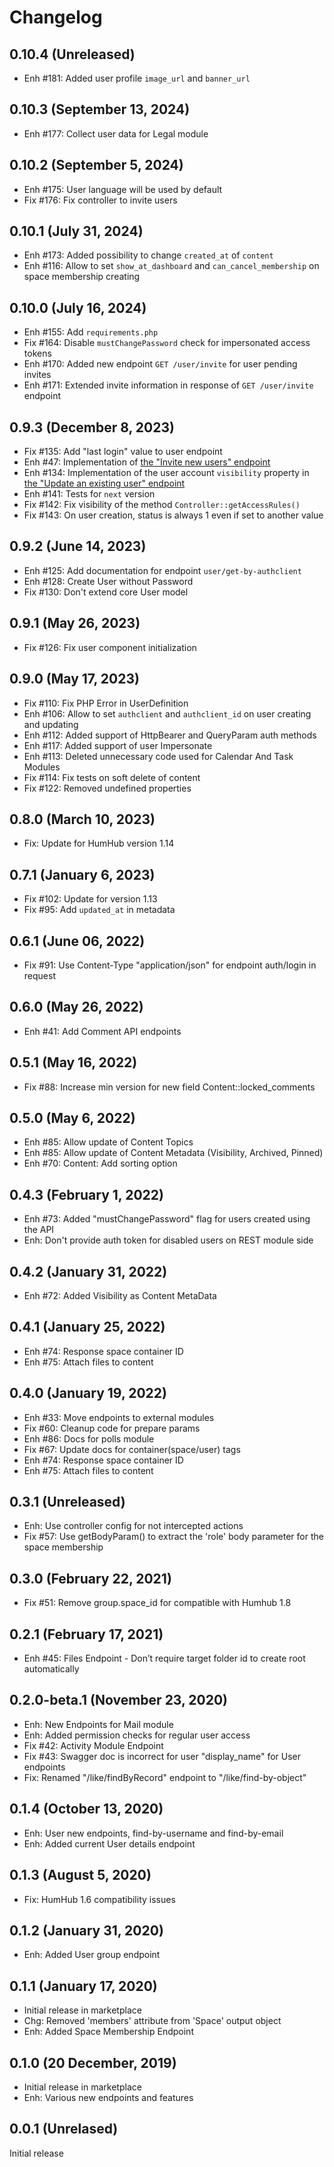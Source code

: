 Changelog
=========

0.10.4 (Unreleased)
---------------------------
- Enh #181: Added user profile `image_url` and `banner_url`

0.10.3 (September 13, 2024)
---------------------------
- Enh #177: Collect user data for Legal module

0.10.2 (September 5, 2024)
--------------------------
- Enh #175: User language will be used by default
- Fix #176: Fix controller to invite users

0.10.1 (July 31, 2024)
----------------------
- Enh #173: Added possibility to change `created_at` of `content`
- Enh #116: Allow to set `show_at_dashboard` and `can_cancel_membership` on space membership creating

0.10.0 (July 16, 2024)
----------------------
- Enh #155: Add `requirements.php`
- Fix #164: Disable `mustChangePassword` check for impersonated access tokens
- Enh #170: Added new endpoint `GET /user/invite` for user pending invites
- Enh #171: Extended invite information in response of `GET /user/invite` endpoint

0.9.3 (December 8, 2023)
------------------------
- Fix #135: Add "last login" value to user endpoint
- Enh #47: Implementation of [the "Invite new users" endpoint](https://marketplace.humhub.com/module/rest/docs/html/user.html#tag/Invite)
- Enh #134: Implementation of the user account `visibility` property in [the "Update an existing user" endpoint](https://marketplace.humhub.com/module/rest/docs/html/user.html#tag/User/operation/updateUser)
- Enh #141: Tests for `next` version
- Fix #142: Fix visibility of the method `Controller::getAccessRules()`
- Fix #143: On user creation, status is always 1 even if set to another value

0.9.2 (June 14, 2023)
---------------------
- Enh #125: Add documentation for endpoint `user/get-by-authclient`
- Enh #128: Create User without Password
- Fix #130: Don't extend core User model

0.9.1 (May 26, 2023)
--------------------
- Fix #126: Fix user component initialization

0.9.0 (May 17, 2023)
--------------------
- Fix #110: Fix PHP Error in UserDefinition
- Enh #106: Allow to set `authclient` and `authclient_id` on user creating and updating
- Enh #112: Added support of HttpBearer and QueryParam auth methods
- Enh #117: Added support of user Impersonate
- Enh #113: Deleted unnecessary code used for Calendar And Task Modules
- Fix #114: Fix tests on soft delete of content
- Fix #122: Removed undefined properties

0.8.0 (March 10, 2023)
----------------------
- Fix: Update for HumHub version 1.14

0.7.1 (January 6, 2023)
-----------------------
- Fix #102: Update for version 1.13
- Fix #95: Add `updated_at` in metadata

0.6.1 (June 06, 2022)
--------------------
- Fix #91: Use Content-Type "application/json" for endpoint auth/login in request

0.6.0 (May 26, 2022)
-------------------
- Enh #41: Add Comment API endpoints

0.5.1 (May 16, 2022)
-------------------
- Fix #88: Increase min version for new field Content::locked_comments

0.5.0 (May 6, 2022)
-------------------
- Enh #85: Allow update of Content Topics
- Enh #85: Allow update of Content Metadata (Visibility, Archived, Pinned)
- Enh #70: Content: Add sorting option

0.4.3 (February 1, 2022)
------------------------
- Enh #73: Added "mustChangePassword" flag for users created using the API
- Enh: Don't provide auth token for disabled users on REST module side

0.4.2 (January 31, 2022)
------------------------
- Enh #72: Added Visibility as Content MetaData

0.4.1 (January 25, 2022)
------------------------
- Enh #74: Response space container ID
- Enh #75: Attach files to content

0.4.0  (January 19, 2022)
-------------------------
- Enh #33: Move endpoints to external modules
- Fix #60: Cleanup code for prepare params
- Enh #86: Docs for polls module
- Fix #67: Update docs for container(space/user) tags
- Enh #74: Response space container ID
- Enh #75: Attach files to content

0.3.1  (Unreleased)
--------------------------
- Enh: Use controller config for not intercepted actions
- Fix #57: Use getBodyParam() to extract the 'role' body parameter for the space membership

0.3.0  (February 22, 2021)
--------------------------
- Fix #51: Remove group.space_id for compatible with Humhub 1.8

0.2.1  (February 17, 2021)
--------------------------
- Enh #45: Files Endpoint - Don’t require target folder id to create root automatically

0.2.0-beta.1  (November 23, 2020)
---------------------------------
- Enh: New Endpoints for Mail module
- Enh: Added permission checks for regular user access
- Fix #42: Activity Module Endpoint
- Fix #43: Swagger doc is incorrect for user "display_name" for User endpoints
- Fix: Renamed "/like/findByRecord" endpoint to "/like/find-by-object"

0.1.4  (October 13, 2020)
-------------------------
- Enh: User new endpoints, find-by-username and find-by-email
- Enh: Added current User details endpoint

0.1.3  (August 5, 2020)
-------------------------
- Fix: HumHub 1.6 compatibility issues

0.1.2  (January 31, 2020)
-------------------------
- Enh: Added User group endpoint

0.1.1  (January 17, 2020)
-------------------------
- Initial release in marketplace
- Chg: Removed 'members' attribute from 'Space' output object
- Enh: Added Space Membership Endpoint

0.1.0  (20 December, 2019)
---------------------------
- Initial release in marketplace
- Enh: Various new endpoints and features

0.0.1  (Unrelased)
------------------------
Initial release
